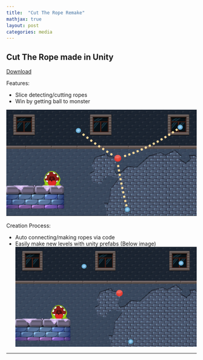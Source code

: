 ```yaml
---
title:  "Cut The Rope Remake"
mathjax: true
layout: post
categories: media
---
```


## Cut The Rope made in Unity
[Download](https://1drv.ms/u/c/502806d3b757312b/Ea2FsHq6EvZDrdM4I9nCoLMBEdnR_pGYmYNNkxvi_TvuNA?e=WBZ360)

Features:
- Slice detecting/cutting ropes
- Win by getting ball to monster

![Pinball Game](/images/CutTheRopeGame.png)

Creation Process:
- Auto connecting/making ropes via code
- Easily make new levels with unity prefabs (Below image)
![Pinball Game](/images/CutTheRopePrefabs.png)
---
